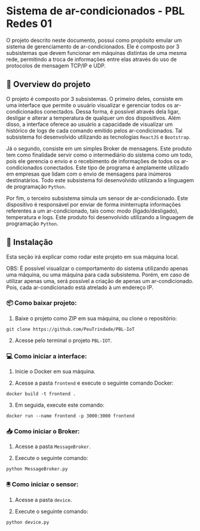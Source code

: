 # Sistema de ar-condicionados - PBL Redes 01

O projeto descrito neste documento, possui como propósito emular um sistema de gerenciamento de ar-condicionados. Ele é composto por 3 subsistemas que devem funcionar em máquinas distintas de uma mesma rede, permitindo a troca de informações entre elas através do uso de protocolos de mensagem TCP/IP e UDP.

## 🚀 Overview do projeto

O projeto é composto por 3 subsistemas. O primeiro deles, consiste em uma interface que permite o usuário visualizar e gerenciar todos os ar-condicionados conectados. Dessa forma, é possível através dela ligar, desligar e alterar a temperatura de qualquer um dos dispositivos. Além disso, a interface oferece ao usuário a capacidade de visualizar um histórico de logs de cada comando emitido pelos ar-condicionados. Tal subsistema foi desenvolvido utilizando as tecnologias `ReactJS` e `Bootstrap`.

Já o segundo, consiste em um simples Broker de mensagens. Este produto tem como finalidade servir como o intermediário do sistema como um todo, pois ele gerencia o envio e o recebimento de informações de todos os ar-condicionados conectados. Este tipo de programa é amplamente utilizado em empresas que lidam com o envio de mensagens para inúmeros destinatários. Todo este subsistema foi desenvolvido utilizando a linguagem de programação `Python`.

Por fim, o terceiro subsistema simula um sensor de ar-condicionado. Este dispositivo é responsável por enviar de forma ininterrupta informações referentes a um ar-condicionado, tais como: modo (ligado/desligado), temperatura e logs. Este produto foi desenvolvido utilizando a linguagem de programação `Python`.

## 🔧 Instalação

Esta seção irá explicar como rodar este projeto em sua máquina local. 

OBS: É possível visualizar o comportamento do sistema utilizando apenas uma máquina, ou uma máquina para cada subsistema. Porém, em caso de utilizar apenas uma, será possível a criação de apenas um ar-condicionado. Pois, cada ar-condicionado está atrelado à um endereço IP.

### 📦 Como baixar projeto:

1) Baixe o projeto como ZIP em sua máquina, ou clone o repositório:

```
git clone https://github.com/PeuTrindade/PBL-IoT
```

2) Acesse pelo terminal o projeto `PBL-IOT`.

### 💻 Como iniciar a interface:

1) Inicie o Docker em sua máquina.

2) Acesse a pasta `frontend` e execute o seguinte comando Docker:

```
docker build -t frontend .
```

3) Em seguida, execute este comando:

```
docker run --name frontend -p 3000:3000 frontend
```

### 📥 Como iniciar o Broker:

1) Acesse a pasta `MessageBroker`.

2) Execute o seguinte comando:

```
python MessageBroker.py
```

### 🖲️ Como iniciar o sensor:

1) Acesse a pasta `device`.

2) Execute o seguinte comando:

```
python device.py
```
